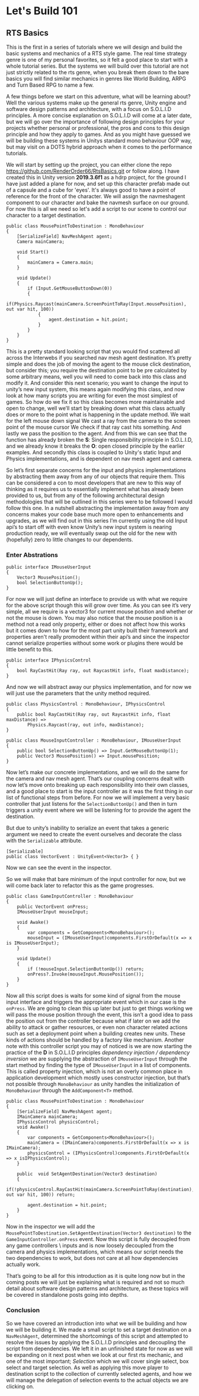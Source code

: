 # Let's Build 101
## RTS Basics

This is the first in a series of tutorials where we will design and build the basic systems and mechanics of a RTS style game. The real time strategy genre is one of my personal favorites, so it felt a good place to start with a whole tutorial series. But the systems we will build over this tutorial are not just strictly related to the rts genre, when you break them down to the bare basics you will find similar mechanics in genres like World Building, ARPG and Turn Based RPG to name a few.

A few things before we start on this adventure, what will be learning about? Well the various systems make up the general rts genre, Unity engine and software design patterns and architecture, with a focus on S.O.L.I.D principles. A more concise explanation on S.O.L.I.D will come at a later date, but we will go over the importance of following design principles for your projects whether personal or professional, the pros and cons to this design principle and how they apply to games. And as you might have guessed we will be building these systems in Unitys standard mono behaviour OOP way, but may visit on a DOTS hybrid approach when it comes to the performance tutorials.

We will start by setting up the project, you can either clone the repo https://github.com/RenderOrder66/RtsBasics.git or follow along. I have created this in Unity version **2019.3.6f1** as a hdrp project, for the ground I have just added a plane for now, and set up this character prefab made out of a capsule and a cube for 'eyes'. It's always good to have a point of reference for the front of the character. We will assign the navmeshagent component to our character and bake the navmesh surface on our ground. For now this is all we need so let's add a script to our scene to control our character to a target destination.

    public class MousePointToDestination : MonoBehaviour
    {
        [SerializeField] NavMeshAgent agent;
        Camera mainCamera;

        void Start()
        {
            mainCamera = Camera.main;
        }

        void Update()
        {
            if (Input.GetMouseButtonDown(0))
            {
                if(Physics.Raycast(mainCamera.ScreenPointToRay(Input.mousePosition), out var hit, 100))
                {
                    agent.destination = hit.point;
                }
            }   
        }
    }


This is a pretty standard looking script that you would find scattered all across the Interwebs if you searched nav mesh agent destination. It’s pretty simple and does the job of moving the agent to the mouse click destination, but consider this; you require the destination point to be pre calculated by some arbitrary means, well you will need to come back into this class and modify it. And consider this next scenario; you want to change the input to unity’s new input system, this means again modifying this class, and now look at how many scripts you are writing for even the most simplest of games. So how do we fix it so this class becomes more maintainable and open to change, well we’ll start by breaking down what this class actually does or more to the point what is happening in the update method.
We wait for the left mouse down signal
We cast a ray from the camera to the screen point of the mouse cursor
We check if that ray cast hits something.
And lastly we pass the position to the agent.
And from this we can see that the function has already broken the **S**: Single responsibility principle in S.O.L.I.D, and we already know it breaks the **O**: open closed principle by the earlier examples. And secondly this class is coupled to Unity's static Input and Physics implementations, and is dependent on nav mesh agent and camera.

So let’s first separate concerns for the input and physics implementations by abstracting them away from any of our objects that require them. This can be considered a con to most developers that are new to this way of thinking as it requires us to essentially implement what has already been provided to us, but from any of the following architectural design methodologies that will be outlined in this series were to be followed I would follow this one. In a nutshell abstracting the implementation away from any concerns makes your code base much more open to enhancements and upgrades, as we will find out in this series I’m currently using the old Input api’s to start off with even know Unity’s new input system is nearing production ready, we will eventually swap out the old for the new with (hopefully) zero to little changes to our dependents.

### Enter Abstrations

    public interface IMouseUserInput
    {
        Vector3 MousePosition();
        bool SelectionButtonUp();
    }

For now we will just define an interface to provide us with what we require for the above script though this will grow over time. As you can see it’s very simple, all we require is a vector3 for current mouse position and whether or not the mouse is down. You may also notice that the mouse position is a method not a read only property, either or does not affect how this works but it comes down to how for the most part unity built their framework and properties aren't really promodent within their api’s and since the inspector cannot serialize properties without some work or plugins there would be little benefit to this. 

    public interface IPhysicsControl
    {
        bool RayCastHit(Ray ray, out RaycastHit info, float maxDistance);
    }

And now we will abstract away our physics implementation, and for now we will just use the parameters that the unity method required.

    public class PhysicsControl : MonoBehaviour, IPhysicsControl
    {
        public bool RayCastHit(Ray ray, out RaycastHit info, float maxDistance) =>
            Physics.Raycast(ray, out info, maxDistance);
    }

    public class MouseInputController : MonoBehaviour, IMouseUserInput
    {
        public bool SelectionButtonUp() => Input.GetMouseButtonUp(1);
        public Vector3 MousePosition() => Input.mousePosition;
    }

Now let’s make our concrete implementations, and we will do the same for the camera and nav mesh agent. That’s our coupling concerns dealt with now let’s move onto breaking up each responsibility into their own classes, and a good place to start is the input controller as it was the first thing in our list of functional steps from before. For now we will implement a very basic controller that just listens for the `SelectionButtonUp()` and then in turn triggers a unity event where we will be listening for to provide the agent the destination.

But due to unity’s inability to serialize an event that takes a generic argument we need to create the event ourselves and decorate the class with the `Serializable` attribute.

    [Serializable]
    public class VectorEvent : UnityEvent<Vector3> { }

Now we can see the event in the inspector.

So we will make that bare minimum of the input controller for now, but we will come back later to refactor this as the game progresses.


    public class GameInputController : MonoBehaviour
    {
        public VectorEvent onPress;
        IMouseUserInput mouseInput;

        void Awake()
        {
            var components = GetComponents<MonoBehaviour>();
            mouseInput = (IMouseUserInput)components.FirstOrDefault(x => x is IMouseUserInput);
        }

        void Update()
        {
            if (!mouseInput.SelectionButtonUp()) return;
            onPress?.Invoke(mouseInput.MousePosition());
        }
    }

Now all this script does is waits for some kind of signal from the mouse input interface and triggers the appropriate event which in our case is the `onPress`. We are going to clean this up later but just to get things working we will pass the mouse position through the event, this isn’t a good idea to pass the position out from the controller because what if later on we add the ability to attack or gather resources, or even non character related actions such as set a deployment point when a building creates new units. These kinds of actions should be handled by a factory like mechanism. Another note with this controller script you may of noticed is we are now starting the practice of the **D** in S.O.L.I.D principles *dependency injection / dependency inversion* we are supplying the abstraction of `IMouseUserInput` through the start method by finding the type of `IMouseUserInput` in a list of components. This is called property injection, which is not an overly common place in application development which mostly uses constructor injection, but that’s not possible through `MonoBehaviour` as unity handles the initialization of  `MonoBehaviour` through the `AddComponent<T>` method.

    public class MousePointToDestination : MonoBehaviour
    {
        [SerializeField] NavMeshAgent agent;
        IMainCamera mainCamera;
        IPhysicsControl physicsControl;
        void Awake()
        {
    	    var components = GetComponents<MonoBehaviour>();
        	mainCamera = (IMainCamera)components.FirstOrDefault(x => x is IMainCamera);
            physicsControl = (IPhysicsControl)components.FirstOrDefault(x => x isIPhysicsControl);
        }

    	public  void SetAgentDestination(Vector3 destination)
        {
    	    if(!physicsControl.RayCastHit(mainCamera.ScreenPointToRay(destination), out var hit, 100)) return;

            agent.destination = hit.point;
        }
    }

Now in the inspector we will add the `MousePointToDestination.SetAgentDestination(Vector3 destination)` to the `GameInputController.onPress` event. Now this script is fully decoupled from any game controllers \ inputs and is now loosely decoupled from the camera and physics implementations, which means our script needs the two dependencies to work, but does not care at all how dependencies actually work. 

That’s going to be all for this introduction as it is quite long now but in the coming posts we will just be explaining what is required and not so much detail about software design patterns and architecture, as these topics will be covered in standalone posts going into depths.

### Conclusion

So we have covered an introduction into what we will be building and how we will be building it. We made a small script to set a target destination on a `NavMeshAgent`, determined the shortcomings of this script and attempted to resolve the issues by applying the S.O.L.I.D principles and decoupling the script from dependencies. We left it in an unfinished state for now as we will be expanding on it next post when we look at our first rts mechanic, and one of the most important; *Selection* which we will cover single select, box select and target selection. As well as applying this move player to destination script to the collection of currently selected agents, and how we will manage the delegation of selection events to the actual objects we are clicking on.